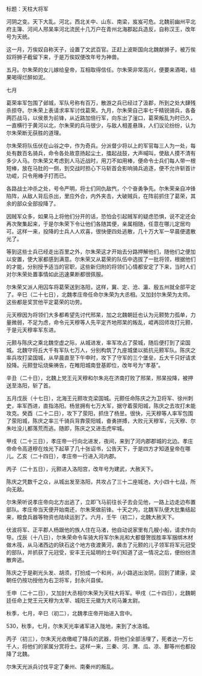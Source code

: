 标题：天柱大将军



河阴之变。天下大乱。河北，西北关中、山东、南梁，岌岌可危。北魏前幽州平北府主簿、河间人邢杲率河北流民十几万户在青州北海郡起兵造反，自称汉王，改年号为天统。

这一月，万俟奴自称天子，设置了文武百官。正赶上波斯国向北魏献狮子，被万俟奴将狮子截留下来，于是万俟奴便改年号为神兽。

五月。尔朱荣的女儿嫁给皇帝，互相取得信任。尔朱荣非常高兴，便要来酒喝，结果喝得烂醉如泥。

七月

葛荣率军包围了邺城，军队号称有百万，散游之兵已经过了汲郡，所到之处大肆残杀掠夺。尔朱荣上表请求率军讨伐葛荣。九月，尔朱荣自己率七千精锐骑兵，各备两匹战马，以侯景为前锋，从近路加倍行军，向东出了滏口，葛荣叛乱为时已久，一直横行于黄河以北，尔朱荣的兵马很少，与敌人相差悬珠，人们议论纷纷，认为尔朱荣断无获胜的道理。

尔朱荣将队伍伏在山谷之中，作为奇兵。分派督少将以上的军官每三人为一处，每处有数百名骑兵，命令各处故意扬起尘土，擂起战鼓，大声喊叫，使敌人摸不清有多少人马。尔朱荣又考虑到人马近战时，用刀不如用棒，便命令士兵们每人带一根短棒，放在马肚的一侧，到交战时担心下马斩首会影响骑兵追逐，便不允许斩首计功崐，只令用棒子打而已。

各路战士冲杀之处，号令严明，将士们同仇敌忾，个个奋勇争先。尔朱荣亲自冲锋陷阵，从敌人背后杀出，里应外合，内外夹击，大破贼兵，在阵前抓住了葛荣，其余的部众全部投降了。

因贼军众多，如果马上将他们分开的话，恐怕会引起贼军的疑虑恐惧，说不定还会再次聚集起来，于是尔朱荣下令让他们各随其便，亲属相随，任意在哪儿定居均可。这样一来，投降的士兵人人欢喜，很快便四处逃散，几十万大军一早晨便遣散光了。

等到这些士兵已经走出百里之外，尔朱荣这才开始去分路押解他们，随他们之便加以安置，使大家都感到满意。尔朱荣又从葛荣的队伍中选拔了一批将领，根据他们的才能，分别授予适当的官职，这些新归附的将领们心情都安定了下来，当时人们对尔朱荣处置事情如此迅速果断都很佩服。

尔朱荣又派人用囚车将葛荣送到洛阳，这样，冀、定、沧、瀛、殷五州就全部平定了。辛巳（二十七日），北魏孝庄帝任命尔朱荣为大丞相。又加封尔朱荣为太师。这些都是奖赏他平定葛荣的功劳。



元天穆因为将领们大多都希望先讨代邢杲，加之北魏朝廷也认为元颢势力孤单，力量微弱，不足为虑，命令元天穆等人先平定齐地邢杲的叛乱，崐再回师攻打元颢，于是元天穆率军东进。

元颢与陈庆之乘北魏空虚之际，从城进发，率军攻占了荥城，随后便打到了梁国城。北魏守将丘大千有军队七万人，分别构筑了九座城堡以抵抗元颢军队。陈庆之率兵攻打梁国城，从早晨直至下午申时，攻下了守军的三个堡垒，丘大千只好请求投降。元颢登坛烧柴祷告，在睢阳城南登基即位，改年号为“孝基”。

辛丑（二十日），北魏上党王元天穆和尔朱兆在济南打败了邢杲，邢杲投降，被押送至洛阳，斩了首。

五月戊辰（十七日），北海王元颢攻克梁国城。元颢任命陈庆之为卫将军、徐州刺史，率军西进，直指洛阳。杨昱拥有七万大军，据守着荥阳城，陈庆之去攻打未能攻克。癸酉（二十二日），攻下了荥阳，抓住了杨昱。很快，元天穆等人率军包围了荥阳城，陈庆之率三千骑兵背靠荥阳城，奋勇拼搏，大败元天穆军，元天穆、尔朱吐没儿都落荒而逃。随即，陈庆之又进击虎牢城。

甲戌（二十三日），孝庄帝一行向北进发，夜间，来到了河内郡郡城的北边。孝庄帝命令高道穆在烛光下起草了几十张诏书，公告天下，于是四方才知道皇帝在哪儿。乙亥（二十四日），孝庄帝一行进入河内郡。

丙子（二十五日），元颢进入洛阳宫，改年号为建武，大赦天下。

陈庆之凭数千之众，从城出发至洛阳，共攻占了三十二座城池，大小四十七战，所向无敌。

尔朱荣听说孝庄帝向北方出逃了，立即飞马前往长子去会见他，一路上边走边布置部队。孝庄帝当天便开始南还，尔朱荣做前锋。十天之内，北魏军队便大批集结起来，粮食兵器等物资也陆续运到了。六月，壬午（初二），北魏大赦天下。

伏波将军、正平郡人杨跟他的族人住在马渚，他自动说家里有几艘小船，请求作向导。戊辰（十八日），尔朱荣命令车骑大将军尔朱兆和大都督贺拔胜率军捆绑木材做木筏，从马渚西边的硖石这个地方夜渡黄河，袭击了元颢的儿子领军将军元冠受的部队，并抓获了元冠受，安丰王元延明的士卒们知道了这一情况之后，便纷纷溃散奔逃。

陈庆之于是剃光头发、胡须，打扮成一个和尚，从小路逃出汝阴，回到了建康，梁朝任仍按功授他为右卫将军，封永兴县侯。

壬申（二十二日），又加封大丞相尔朱荣为天柱大将军。甲戌（二十四日），北魏朝廷任命上党王元天穆为太宰、城阳王元徽为大司马兼太尉。

秋季，七月，辛巳（初二），北魏孝庄帝开始进入宫中。

530，秋季，七月，尔朱天光率诸军进入陇地，来到了水洛城。

丙子（初三），尔朱天光收缴崐了降兵的武器，将他们全部活埋了，死者达一万七千人，将他们的家属分赏将士。这样一来，三秦、河、渭、瓜、凉、鄯等州也都投降了北魏。

尔朱天光派兵讨伐平定了秦州、南秦州的叛乱。